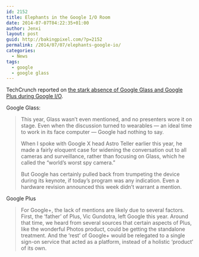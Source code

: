 ```yaml
---
id: 2152
title: Elephants in the Google I/O Room
date: 2014-07-07T04:22:35+01:00
author: Jenxi
layout: post
guid: http://bakingpixel.com/?p=2152
permalink: /2014/07/07/elephants-google-io/
categories:
  - News
tags:
  - google
  - google glass
---
```

TechCrunch reported on [the stark absence of Google Glass and Google Plus during Google I/O](http://techcrunch.com/2014/06/25/the-elephants-at-google-io-glass-and-plus/).

Google Glass:

> This year, Glass wasn’t even mentioned, and no presenters wore it on stage. Even when the discussion turned to wearables — an ideal time to work in its face computer — Google had nothing to say.
> 
> When I spoke with Google X head Astro Teller earlier this year, he made a fairly eloquent case for widening the conversation out to all cameras and surveillance, rather than focusing on Glass, which he called the “world’s worst spy camera.”
> 
> But Google has certainly pulled back from trumpeting the device during its keynote, if today’s program was any indication. Even a hardware revision announced this week didn’t warrant a mention. 

Google Plus

> For Google+, the lack of mentions are likely due to several factors. First, the ‘father’ of Plus, Vic Gundotra, left Google this year. Around that time, we heard from several sources that certain aspects of Plus, like the wonderful Photos product, could be getting the standalone treatment. And the ‘rest’ of Google+ would be relegated to a single sign-on service that acted as a platform, instead of a holistic ‘product’ of its own.